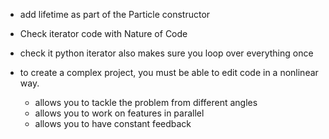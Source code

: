 * add lifetime as part of the Particle constructor
* Check iterator code with Nature of Code
* check it python iterator also makes sure you loop over everything once

* to create a complex project, you must be able to edit code in a nonlinear way.
    * allows you to tackle the problem from different angles
    * allows you to work on features in parallel
    * allows you to have constant feedback
